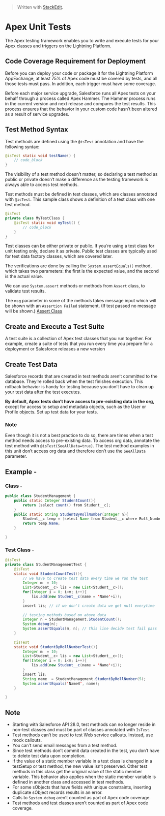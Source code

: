 ﻿


> Written with [StackEdit](https://stackedit.io/).

#  Apex Unit Tests

The Apex testing framework enables you to write and execute tests for your Apex classes and triggers on the Lightning Platform.

## Code Coverage Requirement for Deployment

Before you can deploy your code or package it for the Lightning Platform AppExchange, at least 75% of Apex code must be covered by tests, and all those tests must pass. In addition, each trigger must have some coverage.

Before each major service upgrade, Salesforce runs all Apex tests on your behalf through a process called Apex Hammer. The Hammer process runs in the current version and next release and compares the test results. This process ensures that the behavior in your custom code hasn’t been altered as a result of service upgrades.

## Test Method Syntax

Test methods are defined using the  `@isTest`  annotation and have the following syntax:

```java
@isTest static void testName() {
    // code_block
}
```

The visibility of a test method doesn’t matter, so declaring a test method as public or private doesn’t make a difference as the testing framework is always able to access test methods.

Test methods must be defined in test classes, which are classes annotated with  `@isTest`. This sample class shows a definition of a test class with one test method.

```java
@isTest
private class MyTestClass {
    @isTest static void myTest() {
        // code_block
    }
}
```

Test classes can be either private or public. If you’re using a test class for unit testing only, declare it as private. Public test classes are typically used for test data factory classes, which are covered later.

The verifications are done by calling the `System.assertEquals()` method, which takes two parameters: the first is the expected value, and the second is the actual value.

We can use `System.assert` methods or methods from `Assert` class, to validate test results. 

The `msg`  parameter in some of the methods takes message input which will be shown with an `Assertion Failed` statement. 
(If test passed no message will be shown.) [Assert Class](https://developer.salesforce.com/docs/atlas.en-us.apexref.meta/apexref/apex_class_System_Assert.htm)


## Create and Execute a Test Suite

A test suite is a collection of Apex test classes that you run together. For example, create a suite of tests that you run every time you prepare for a deployment or Salesforce releases a new version

## Create Test Data

Salesforce records that are created in test methods aren’t committed to the database. They’re rolled back when the test finishes execution. This rollback behavior is handy for testing because you don’t have to clean up your test data after the test executes.

**By default, Apex tests don’t have access to pre-existing data in the org,** except for access to setup and metadata objects, such as the User or Profile objects. Set up test data for your tests.

### Note
Even though it is not a best practice to do so, there are times when a test method needs access to pre-existing data. To access org data, annotate the test method with `@isTest(SeeAllData=true)`. The test method examples in this unit don’t access org data and therefore don’t use the `SeeAllData` parameter.


## Example -

### Class - 

```java
public class StudentManagement {
    public static Integer StudentCount(){
        return [select count() from Student__c];
    }
    public static String StudentByRollNumber(Integer n){
        Student__c temp = [select Name from Student__c where Roll_Number__c = :n];
        return temp.Name;
    }
    
}
```

### Test Class - 

```java
@isTest
private class StudentManagementTest {
	@isTest
    static void StudentCountTest(){
	    // we have to create test data every time we run the test
        Integer m  = 10;
        List<Student__c> lis = new List<Student__c>();
        for(Integer i = 0; i<m; i++){
            lis.add(new Student__c(name = 'Name'+i));
        }
        insert lis; // if we don't create data we get null everytime
		
		// testing methods based on above data
        Integer n = StudentManagement.StudentCount();
        System.debug(n);
        System.assertEquals(m, n); // this line decide test fail pass
    }
    
    @isTest
    static void StudentByRollNumberTest(){
        Integer m  = 10;
        List<Student__c> lis = new List<Student__c>();
        for(Integer i = 0; i<m; i++){
            lis.add(new Student__c(name = 'Name'+i));
        }
        insert lis;
        String name  = StudentManagement.StudentByRollNumber(5);
        System.assertEquals('Name4', name);
    }
    
}
```


## Note 

- Starting with Salesforce API 28.0, test methods can no longer reside in non-test classes and must be part of classes annotated with `IsTest`. 
- Test methods can’t be used to test Web service callouts. Instead, use mock callouts. 
- You can’t send email messages from a test method.
- Since test methods don’t commit data created in the test, you don’t have to delete test data upon completion.
- If the value of a static member variable in a test class is changed in a testSetup or test method, the new value isn’t preserved. Other test methods in this class get the original value of the static member variable. This behavior also applies when the static member variable is defined in another class and accessed in test methods.
- For some sObjects that have fields with unique constraints, inserting duplicate sObject records results in an error. 
- Calls to `System.debug` aren’t counted as part of Apex code coverage.  
-  Test methods and test classes aren’t counted as part of Apex code coverage.
